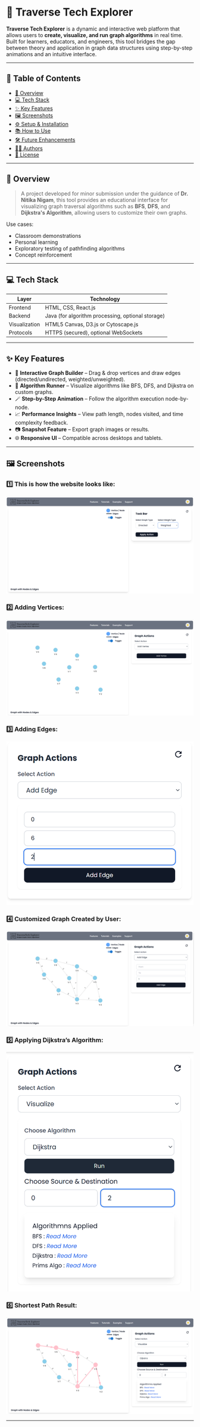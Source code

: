 # 🚀 Traverse Tech Explorer

**Traverse Tech Explorer** is a dynamic and interactive web platform that allows users to **create, visualize, and run graph algorithms** in real time. Built for learners, educators, and engineers, this tool bridges the gap between theory and application in graph data structures using step-by-step animations and an intuitive interface.

---

## 📌 Table of Contents

- [🧠 Overview](#-overview)
- [💻 Tech Stack](#-tech-stack)
- [✨ Key Features](#-key-features)
- [🖼️ Screenshots](#-screenshots)
- [⚙️ Setup & Installation](#-setup--installation)
- [📚 How to Use](#-how-to-use)
- [🛠️ Future Enhancements](#-future-enhancements)
- [👨‍💻 Authors](#-authors)
- [📝 License](#-license)

---

## 🧠 Overview

> A project developed for minor submission under the guidance of **Dr. Nitika Nigam**, this tool provides an educational interface for visualizing graph traversal algorithms such as **BFS**, **DFS**, and **Dijkstra's Algorithm**, allowing users to customize their own graphs.

Use cases:
- Classroom demonstrations
- Personal learning
- Exploratory testing of pathfinding algorithms
- Concept reinforcement

---

## 💻 Tech Stack

| Layer       | Technology                          |
|-------------|--------------------------------------|
| Frontend    | HTML, CSS, React.js                  |
| Backend     | Java (for algorithm processing, optional storage) |
| Visualization | HTML5 Canvas, D3.js or Cytoscape.js |
| Protocols   | HTTPS (secured), optional WebSockets |

---

## ✨ Key Features

- 📌 **Interactive Graph Builder** – Drag & drop vertices and draw edges (directed/undirected, weighted/unweighted).
- 🧠 **Algorithm Runner** – Visualize algorithms like BFS, DFS, and Dijkstra on custom graphs.
- 🪄 **Step-by-Step Animation** – Follow the algorithm execution node-by-node.
- 📈 **Performance Insights** – View path length, nodes visited, and time complexity feedback.
- 📷 **Snapshot Feature** – Export graph images or results.
- 🌐 **Responsive UI** – Compatible across desktops and tablets.

---

## 🖼️ Screenshots


### 1️⃣ This is how the website looks like:
![Front Page](screenshots/front.png)

### 2️⃣ Adding Vertices:
![Add Vertices](screenshots/addVertices.png)

### 3️⃣ Adding Edges:
![Add Edges](screenshots/addEdges.png)

### 4️⃣ Customized Graph Created by User:
![Graph](screenshots/Graph.png)

### 5️⃣ Applying Dijkstra’s Algorithm:
![Dijkstra Algorithm](screenshots/dijkstra.png)

### 6️⃣ Shortest Path Result:
![Shortest Path](screenshots/shortestPath.png)

---
